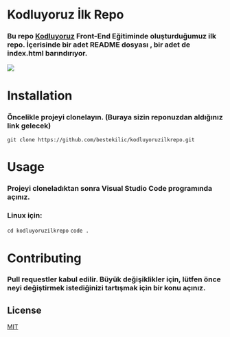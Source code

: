 # Kodluyoruz İlk Repo

### Bu repo [Kodluyoruz](https://www.kodluyoruz.org/) Front-End Eğitiminde oluşturduğumuz ilk repo. İçerisinde bir adet README dosyası , bir adet de index.html barındırıyor.

![](https://github.com/bestekilic/kodluyoruzilkrepo)

# Installation

### Öncelikle projeyi clonelayın. (Buraya sizin reponuzdan aldığınız link gelecek) 

`git clone https://github.com/bestekilic/kodluyoruzilkrepo.git`

# Usage

### Projeyi cloneladıktan sonra Visual Studio Code programında açınız.

### Linux için:

`cd kodluyoruzilkrepo`
`code .`

# Contributing

### Pull requestler kabul edilir. Büyük değişiklikler için, lütfen önce neyi değiştirmek istediğinizi tartışmak için bir konu açınız.

## License

 [MIT](https://choosealicense.com/licenses/mit/)


